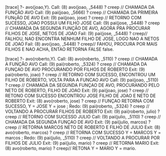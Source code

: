 [trace]  ?- avo(joao,Y). 
   Call: (8) avo(joao, _5448) ? creep // CHAMADA DA FUNÇÃO AVO
   Call: (9) pai(joao, _5666) ? creep // CHAMADA DA PRIMEIRA FUNçÃO DE AVO
   Exit: (9) pai(joao, jose) ? creep //  RETORNO COM SUCESSO, JOAO POSSUI UM FILHO JOSE
   Call: (9) pai(jose, _5448) ? creep // CHAMADA DA SEGUNDA FUNÇÂO DE AVO, AGORA PRA PROCURAR FILHOS DE JOSE, NETOS DE JOAO
   Fail: (9) pai(jose, _5448) ? creep// FALHOU, NAO ENCONTRA NENHUM FILHO DE JOSE, LOGO NAO A NETOS DE JOAO
   Fail: (8) avo(joao, _5448) ? creep// FAHOU, PROCURA POR MAIS FILHOS E NAO ACHA, ENTAO RETORNA FALSE
false.


[trace]  ?- avo(roberto,Y).
   Call: (8) avo(roberto, _5110) ? creep // CHAMADA A FUNÇÂO AVO
   Call: (9) pai(roberto, _5324) ? creep // CHAMADA DA FUNÇAO DE AVO PROCURANDO POR FILHOS DE ROBERTO
   Exit: (9) pai(roberto, joao) ? creep // RETORNO COM SUCESSO, ENCONTROU UM FILHO DE ROBERTO, VOLTA PARA A FUNCAO AVO
   Call: (9) pai(joao, _5110) ? creep // CHAMADA DA SEGUNDA FUNÇAO DE AVO, PROCURANDO PELO NETO DE ROBERTO, FILHO DE JOAO
   Exit: (9) pai(joao, jose) ? creep // RETONO COM SUCESSO ENCONTROU JOSE FILHO DE JOAO E NETO DE ROBERTO
   Exit: (8) avo(roberto, jose) ? creep // FUNÇAO RETORNA COM SUCESSO, Y = JOSE
Y = jose ;
   Redo: (9) pai(roberto, _5324) ? creep // VOLTANDO A PROCURAR FILHOS DE ROBERTO
   Exit: (9) pai(roberto, julio) ? creep // RETORNO COM SUCESSO JULIO
   Call: (9) pai(julio, _5110) ? creep // CHAMADA DA SEGUNDA FUNÇAO DE AVO 
   Exit: (9) pai(julio, marcos) ? creep // RETORNA MARCOS NETO DE ROBERTO E FILHO DE JULIO
   Exit: (8) avo(roberto, marcos) ? creep // RETORNA COM SUCESSO Y = MARCOS
Y = marcos ;
   Redo: (9) pai(julio, _5110) ? creep // VOLTANDO A PROCURAR POR FILHOS DE JULIO
   Exit: (9) pai(julio, mario) ? creep // RETORNA MARIO
   Exit: (8) avo(roberto, mario) ? creep// RETONA Y = MARIO
Y = mario.
